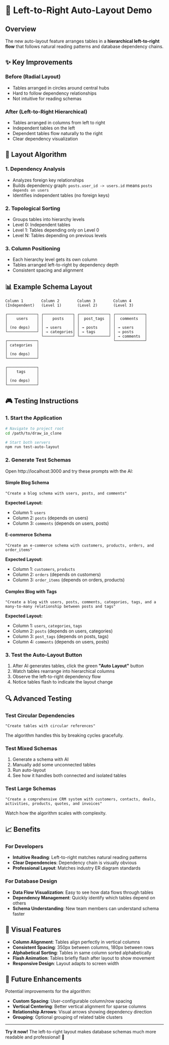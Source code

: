 # 🎯 Left-to-Right Auto-Layout Demo

## Overview
The new auto-layout feature arranges tables in a **hierarchical left-to-right flow** that follows natural reading patterns and database dependency chains.

## ✨ Key Improvements

### Before (Radial Layout)
- Tables arranged in circles around central hubs
- Hard to follow dependency relationships
- Not intuitive for reading schemas

### After (Left-to-Right Hierarchical)
- Tables arranged in columns from left to right
- Independent tables on the left
- Dependent tables flow naturally to the right
- Clear dependency visualization

## 🔄 Layout Algorithm

### 1. Dependency Analysis
- Analyzes foreign key relationships
- Builds dependency graph: `posts.user_id -> users.id` means `posts depends on users`
- Identifies independent tables (no foreign keys)

### 2. Topological Sorting
- Groups tables into hierarchy levels
- Level 0: Independent tables
- Level 1: Tables depending only on Level 0
- Level N: Tables depending on previous levels

### 3. Column Positioning
- Each hierarchy level gets its own column
- Tables arranged left-to-right by dependency depth
- Consistent spacing and alignment

## 📊 Example Schema Layout

```
Column 1        Column 2        Column 3        Column 4
(Independent)   (Level 1)       (Level 2)       (Level 3)

┌─────────────┐ ┌─────────────┐ ┌─────────────┐ ┌─────────────┐
│    users    │ │    posts    │ │  post_tags  │ │  comments   │
│             │ │             │ │             │ │             │
│ (no deps)   │ │ → users     │ │ → posts     │ │ → users     │
└─────────────┘ │ → categories│ │ → tags      │ │ → posts     │
                └─────────────┘ └─────────────┘ │ → comments  │
┌─────────────┐                                 └─────────────┘
│ categories  │
│             │
│ (no deps)   │
└─────────────┘

┌─────────────┐
│    tags     │
│             │
│ (no deps)   │
└─────────────┘
```

## 🎮 Testing Instructions

### 1. Start the Application
```bash
# Navigate to project root
cd /path/to/draw_io_clone

# Start both servers
npm run test-auto-layout
```

### 2. Generate Test Schemas
Open http://localhost:3000 and try these prompts with the AI:

#### Simple Blog Schema
```
"Create a blog schema with users, posts, and comments"
```
**Expected Layout:**
- Column 1: `users`
- Column 2: `posts` (depends on users)
- Column 3: `comments` (depends on users, posts)

#### E-commerce Schema
```
"Create an e-commerce schema with customers, products, orders, and order_items"
```
**Expected Layout:**
- Column 1: `customers`, `products`
- Column 2: `orders` (depends on customers)
- Column 3: `order_items` (depends on orders, products)

#### Complex Blog with Tags
```
"Create a blog with users, posts, comments, categories, tags, and a many-to-many relationship between posts and tags"
```
**Expected Layout:**
- Column 1: `users`, `categories`, `tags`
- Column 2: `posts` (depends on users, categories)
- Column 3: `post_tags` (depends on posts, tags)
- Column 4: `comments` (depends on users, posts)

### 3. Test the Auto-Layout Button
1. After AI generates tables, click the green **"Auto Layout"** button
2. Watch tables rearrange into hierarchical columns
3. Observe the left-to-right dependency flow
4. Notice tables flash to indicate the layout change

## 🔍 Advanced Testing

### Test Circular Dependencies
```
"Create tables with circular references"
```
The algorithm handles this by breaking cycles gracefully.

### Test Mixed Schemas
1. Generate a schema with AI
2. Manually add some unconnected tables
3. Run auto-layout
4. See how it handles both connected and isolated tables

### Test Large Schemas
```
"Create a comprehensive CRM system with customers, contacts, deals, activities, products, quotes, and invoices"
```
Watch how the algorithm scales with complexity.

## 📈 Benefits

### For Developers
- **Intuitive Reading**: Left-to-right matches natural reading patterns
- **Clear Dependencies**: Dependency chain is visually obvious
- **Professional Layout**: Matches industry ER diagram standards

### For Database Design
- **Data Flow Visualization**: Easy to see how data flows through tables
- **Dependency Management**: Quickly identify which tables depend on others
- **Schema Understanding**: New team members can understand schema faster

## 🎨 Visual Features

- **Column Alignment**: Tables align perfectly in vertical columns
- **Consistent Spacing**: 350px between columns, 180px between rows
- **Alphabetical Sorting**: Tables in same column sorted alphabetically
- **Flash Animation**: Tables briefly flash after layout to show movement
- **Responsive Design**: Layout adapts to screen width

## 🚀 Future Enhancements

Potential improvements for the algorithm:
- **Custom Spacing**: User-configurable column/row spacing
- **Vertical Centering**: Better vertical alignment for sparse columns
- **Relationship Arrows**: Visual arrows showing dependency direction
- **Grouping**: Optional grouping of related table clusters

---

**Try it now!** The left-to-right layout makes database schemas much more readable and professional! 🎯